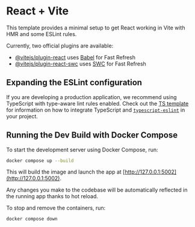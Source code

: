 # React + Vite

This template provides a minimal setup to get React working in Vite with HMR and some ESLint rules.

Currently, two official plugins are available:

- [@vitejs/plugin-react](https://github.com/vitejs/vite-plugin-react/blob/main/packages/plugin-react) uses [Babel](https://babeljs.io/) for Fast Refresh
- [@vitejs/plugin-react-swc](https://github.com/vitejs/vite-plugin-react/blob/main/packages/plugin-react-swc) uses [SWC](https://swc.rs/) for Fast Refresh

## Expanding the ESLint configuration

If you are developing a production application, we recommend using TypeScript with type-aware lint rules enabled. Check out the [TS template](https://github.com/vitejs/vite/tree/main/packages/create-vite/template-react-ts) for information on how to integrate TypeScript and [`typescript-eslint`](https://typescript-eslint.io) in your project.


## Running the Dev Build with Docker Compose

To start the development server using Docker Compose, run:

```sh
docker compose up --build
```

This will build the image and launch the app at [http://127.0.0.1:5002](http://127.0.0.1:5002).

Any changes you make to the codebase will be automatically reflected in the running app thanks to hot reload.

To stop and remove the containers, run:

```sh
docker compose down
```
